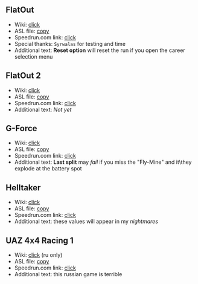 ## FlatOut

- Wiki: [click](https://ru.wikipedia.org/wiki/FlatOut)
- ASL file: [copy](https://raw.githubusercontent.com/b5414/LiveSplit_ASL/white/files/FlatOut.asl)
- Speedrun.com link: [click](https://www.speedrun.com/flatout1)
- Special thanks: `Syrwalas` for testing and time
- Additional text: **Reset option** will reset the run if you open the career selection menu


## FlatOut 2

- Wiki: [click](https://en.wikipedia.org/wiki/FlatOut_2)
- ASL file: [copy](https://raw.githubusercontent.com/b5414/LiveSplit_ASL/white/files/FlatOut2.asl)
- Speedrun.com link: [click](https://www.speedrun.com/flatout_2)
- Additional text: _Not yet_


## G-Force

- Wiki: [click](https://en.wikipedia.org/wiki/G-Force_(video_game))
- ASL file: [copy](https://raw.githubusercontent.com/b5414/LiveSplit_ASL/white/files/GForce.asl)
- Speedrun.com link: [click](https://www.speedrun.com/gforce)
- Additional text: **Last split** may _fail_ if you miss the "Fly-Mine" and it\they explode at the battery spot


## Helltaker

- Wiki: [click](https://en.wikipedia.org/wiki/Helltaker)
- ASL file: [copy](https://raw.githubusercontent.com/b5414/LiveSplit_ASL/white/files/Helltaker.asl)
- Speedrun.com link: [click](https://www.speedrun.com/helltaker)
- Additional text: these values will appear in my _nightmares_


## UAZ 4x4 Racing 1

- Wiki: [click](https://ru.wikipedia.org/wiki/Полный_привод:_УАЗ_4x4) (ru only)
- ASL file: [copy](https://raw.githubusercontent.com/b5414/LiveSplit_ASL/white/files/4x4Racing.asl)
- Speedrun.com link: [click](https://www.speedrun.com/uaz)
- Additional text: this russian game is terrible


